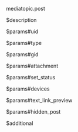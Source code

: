 mediatopic.post

$description


$params#uid


$params#type


$params#gid


$params#attachment


$params#set_status


$params#devices


$params#text_link_preview


$params#hidden_post


$additional
